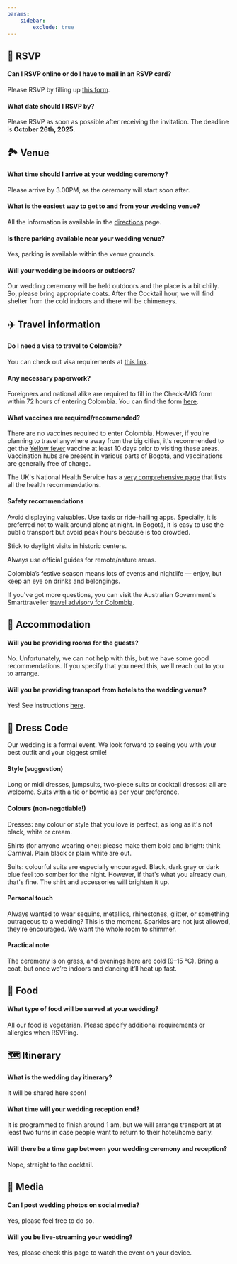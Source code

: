 ```yaml
---
params:
    sidebar:
        exclude: true
---
```


## 💌 RSVP

#### Can I RSVP online or do I have to mail in an RSVP card?

Please RSVP by filling up [this form](/rsvp).

#### What date should I RSVP by?

Please RSVP as soon as possible after receiving the invitation. The deadline is **October 26th, 2025**.

## 🏞️ Venue

#### What time should I arrive at your wedding ceremony?

Please arrive by 3.00PM, as the ceremony will start soon after.

#### What is the easiest way to get to and from your wedding venue?

All the information is available in the [directions](/directions) page.

#### Is there parking available near your wedding venue?

Yes, parking is available within the venue grounds.

#### Will your wedding be indoors or outdoors?

Our wedding ceremony will be held outdoors and the place is a bit chilly. So, please bring appropriate coats. After the Cocktail hour, we will find shelter from the cold indoors and there will be chimeneys.

## ✈️ Travel information

#### Do I need a visa to travel to Colombia?

You can check out visa requirements at [this link](https://www.cancilleria.gov.co/tramites_servicios/visa/lista-a-b-c).

#### Any necessary paperwork?

Foreigners and national alike are required to fill in the Check-MIG form within 72 hours of entering Colombia. You can find the form [here](https://apps.migracioncolombia.gov.co/pre-registro/en).

#### What vaccines are required/recommended?

There are no vaccines required to enter Colombia. However, if you're planning to travel anywhere away from the big cities, it's recommended to get the [Yellow fever](https://www.minsalud.gov.co/salud/publica/PET/Paginas/Fiebre-amarilla.aspx) vaccine at least 10 days prior to visiting these areas. Vaccination hubs are present in various parts of Bogotá, and vaccinations are generally free of charge.

The UK's National Health Service has a [very comprehensive page](https://travelhealthpro.org.uk/country/53/colombia#Vaccine_Recommendations) that lists all the health recommendations.

#### Safety recommendations

Avoid displaying valuables. Use taxis or ride-hailing apps. Specially, it is preferred not to walk around alone at night. In Bogotá, it is easy to use the public transport but avoid peak hours because is too crowded.

Stick to daylight visits in historic centers.

Always use official guides for remote/nature areas.

Colombia’s festive season means lots of events and nightlife — enjoy, but keep an eye on drinks and belongings.

If you've got more questions, you can visit the Australian Government's Smarttraveller [travel advisory for Colombia](https://www.smartraveller.gov.au/destinations/americas/colombia).

## 🛌 Accommodation

#### Will you be providing rooms for the guests?

No. Unfortunately, we can not help with this, but we have some good recommendations. If you specify that you need this, we'll reach out to you to arrange.

#### Will you be providing transport from hotels to the wedding venue?

Yes! See instructions [here](/direction).

## 🤵 Dress Code

Our wedding is a formal event. We look forward to seeing you with your best outfit and your biggest smile! 

#### Style (suggestion)

Long or midi dresses, jumpsuits, two-piece suits or cocktail dresses: all are welcome. Suits with a tie or bowtie as per your preference.

#### Colours (non-negotiable!)

Dresses: any colour or style that you love is perfect, as long as it's not black, white or cream.

Shirts (for anyone wearing one): please make them bold and bright: think Carnival. Plain black or plain white are out.

Suits: colourful suits are especially encouraged. Black, dark gray or dark blue feel too somber for the night. However, if that's what you already own, that's fine. The shirt and accessories will brighten it up.

#### Personal touch

Always wanted to wear sequins, metallics, rhinestones, glitter, or something outrageous to a wedding? This is the moment. Sparkles are not just allowed, they’re encouraged. We want the whole room to shimmer.

#### Practical note

The ceremony is on grass, and evenings here are cold (9–15 °C). Bring a coat, but once we’re indoors and dancing it’ll heat up fast.

## 🍝 Food

#### What type of food will be served at your wedding?

All our food is vegetarian. Please specify additional requirements or allergies when RSVPing.

## 🗺️ Itinerary

#### What is the wedding day itinerary?

It will be shared here soon!

#### What time will your wedding reception end?

It is programmed to finish around 1 am, but we will arrange transport at at least two turns in case people want to return to their hotel/home early.

#### Will there be a time gap between your wedding ceremony and reception?

Nope, straight to the cocktail.

## 📸 Media

#### Can I post wedding photos on social media?

Yes, please feel free to do so.

#### Will you be live-streaming your wedding?

Yes, please check this page to watch the event on your device.

